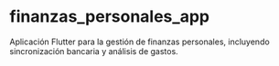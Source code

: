 # finanzas_personales_app
Aplicación Flutter para la gestión de finanzas personales, incluyendo sincronización bancaria y análisis de gastos.
